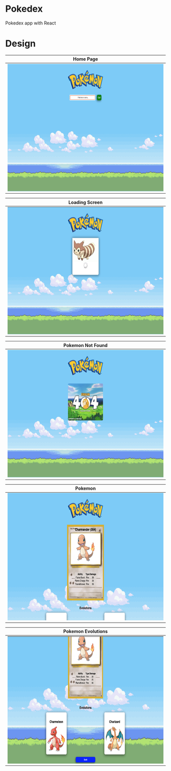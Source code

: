 # Pokedex
Pokedex app with React

# Design
 |     Home Page    |
|:-------------:|
| <img src="/design/HomePage.png" alt="drawing" height="400"/>|  

|     Loading Screen    |
|:-------------:|
| <img src="/design/LoadingScreen.png" alt="drawing" height="400"/>|  

|  Pokemon Not Found  |      
|:----------:|
| <img src="/design/PokemonNotFound.png" alt="drawing" height="400"/> |

|  Pokemon |      
|:----------:|
| <img src="/design/Pokemon.png" alt="drawing" height="400"/> |

|  Pokemon Evolutions |      
|:----------:|
| <img src="/design/PokemonEvolutions.png" alt="drawing" height="400"/> |
